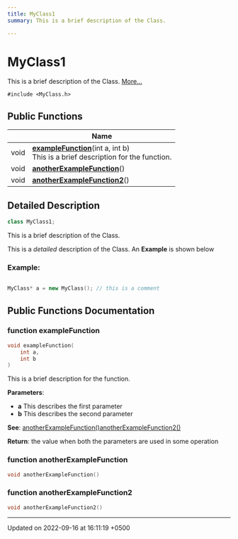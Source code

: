 ```yaml
---
title: MyClass1
summary: This is a brief description of the Class. 

---
```


# MyClass1



This is a brief description of the Class.  [More...](#detailed-description)


`#include <MyClass.h>`

## Public Functions

|                | Name           |
| -------------- | -------------- |
| void | **[exampleFunction](Classes/class_my_class1.md#function-examplefunction)**(int a, int b)<br>This is a brief description for the function.  |
| void | **[anotherExampleFunction](Classes/class_my_class1.md#function-anotherexamplefunction)**() |
| void | **[anotherExampleFunction2](Classes/class_my_class1.md#function-anotherexamplefunction2)**() |

## Detailed Description

```cpp
class MyClass1;
```

This is a brief description of the Class. 

This is a _detailed_ description of the Class. An **Example** is shown below


### Example:

```cpp

MyClass* a = new MyClass(); // this is a comment
```

## Public Functions Documentation

### function exampleFunction

```cpp
void exampleFunction(
    int a,
    int b
)
```

This is a brief description for the function. 

**Parameters**: 

  * **a** This describes the first parameter 
  * **b** This describes the second parameter 


**See**: [anotherExampleFunction()](Classes/class_my_class1.md#function-anotherexamplefunction)[anotherExampleFunction2()](Classes/class_my_class1.md#function-anotherexamplefunction2)

**Return**: the value when both the parameters are used in some operation 

### function anotherExampleFunction

```cpp
void anotherExampleFunction()
```


### function anotherExampleFunction2

```cpp
void anotherExampleFunction2()
```


-------------------------------

Updated on 2022-09-16 at 16:11:19 +0500